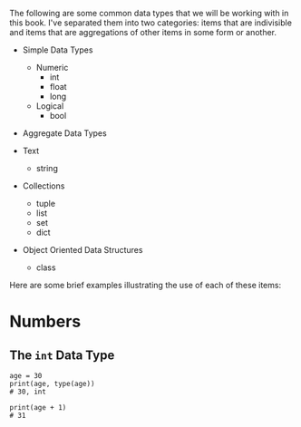 The following are some common data types that we will be working with in this book. I've separated them into two categories: items that are indivisible and items that are aggregations of other items in some form or another.

+ Simple Data Types
    + Numeric
        + int
        + float
        + long
    + Logical
        + bool

+ Aggregate Data Types
+ Text
    + string
+ Collections
    + tuple
    + list
    + set
    + dict
+ Object Oriented Data Structures
    + class


Here are some brief examples illustrating the use of each of these items:

# Numbers

## The `int` Data Type

    age = 30
    print(age, type(age))
    # 30, int

    print(age + 1)
    # 31
